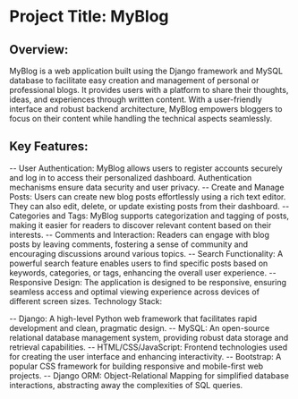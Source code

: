 # Project Title: MyBlog

## Overview:
MyBlog is a web application built using the Django framework and MySQL database to facilitate easy creation and management of personal or professional blogs. It provides users with a platform to share their thoughts, ideas, and experiences through written content. With a user-friendly interface and robust backend architecture, MyBlog empowers bloggers to focus on their content while handling the technical aspects seamlessly.

## Key Features:

-- User Authentication: MyBlog allows users to register accounts securely and log in to access their personalized dashboard. Authentication mechanisms ensure data security and user privacy.
-- Create and Manage Posts: Users can create new blog posts effortlessly using a rich text editor. They can also edit, delete, or update existing posts from their dashboard.
-- Categories and Tags: MyBlog supports categorization and tagging of posts, making it easier for readers to discover relevant content based on their interests.
-- Comments and Interaction: Readers can engage with blog posts by leaving comments, fostering a sense of community and encouraging discussions around various topics.
-- Search Functionality: A powerful search feature enables users to find specific posts based on keywords, categories, or tags, enhancing the overall user experience.
-- Responsive Design: The application is designed to be responsive, ensuring seamless access and optimal viewing experience across devices of different screen sizes.
Technology Stack:

-- Django: A high-level Python web framework that facilitates rapid development and clean, pragmatic design.
-- MySQL: An open-source relational database management system, providing robust data storage and retrieval capabilities.
-- HTML/CSS/JavaScript: Frontend technologies used for creating the user interface and enhancing interactivity.
-- Bootstrap: A popular CSS framework for building responsive and mobile-first web projects.
-- Django ORM: Object-Relational Mapping for simplified database interactions, abstracting away the complexities of SQL queries.
